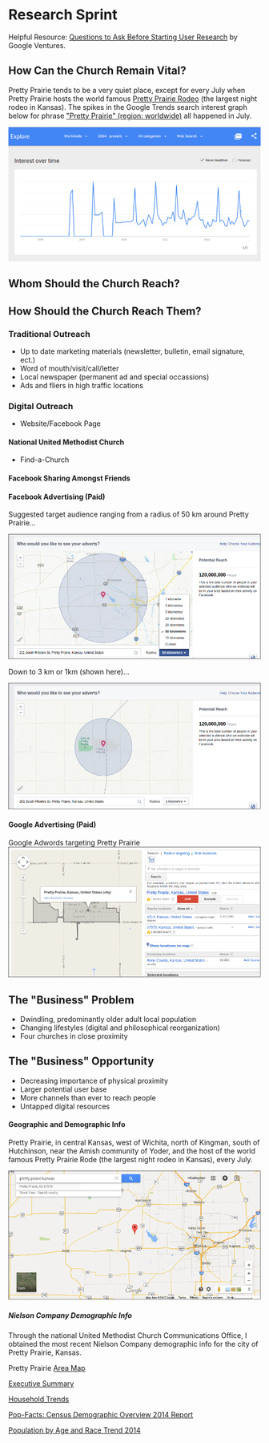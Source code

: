 # Research Sprint

Helpful Resource: [Questions to Ask Before Starting User Research](http://www.gv.com/lib/questions-to-ask-before-starting-user-research) by Google Ventures.

## How Can the Church Remain Vital?

Pretty Prairie tends to be a very quiet place, except for every July when Pretty Prairie hosts the world famous 
[Pretty Prairie Rodeo](http://www.pprodeo.com) (the largest night rodeo in Kansas). The spikes in the Google Trends search interest graph below for phrase ["Pretty Prairie" (region: worldwide)](http://www.google.com/trends/explore#q=pretty%20prairie) all happened in July. 

![](google-maps-and-trends/google-trends-pretty-prairie-worldwide.png)

## Whom Should the Church Reach?

## How Should the Church Reach Them?

### Traditional Outreach

* Up to date marketing materials (newsletter, bulletin, email signature, ect.)
* Word of mouth/visit/call/letter
* Local newspaper (permanent ad and special occassions)
* Ads and fliers in high traffic locations

### Digital Outreach

* Website/Facebook Page



#### National United Methodist Church

* Find-a-Church

#### Facebook Sharing Amongst Friends

#### Facebook Advertising (Paid)

Suggested target audience ranging from a radius of 50 km around Pretty Prairie... 

![](new-marketing-strategy/facebook-page-advertisement-reach-50km.png)

Down to 3 km or 1km (shown here)... 

![](new-marketing-strategy/facebook-page-advertisement-reach-1km.png)

#### Google Advertising (Paid)

Google Adwords targeting Pretty Prairie 
![](new-marketing-strategy/google-adwords-pretty-prairie-targeting.png)



## The "Business" Problem

* Dwindling, predominantly older adult local population 
* Changing lifestyles (digital and philosophical reorganization)
* Four churches in close proximity

## The "Business" Opportunity

* Decreasing importance of physical proximity
* Larger potential user base
* More channels than ever to reach people
* Untapped digital resources

#### Geographic and Demographic Info

Pretty Prairie, in central Kansas, west of Wichita, north of Kingman, south of Hutchinson, near the Amish community of Yoder, and the host of the world famous Pretty Prairie Rode (the largest night rodeo in Kansas), every July.

![](google-maps-and-trends/google-map-pretty-prairie-wichita.png)

##### Nielson Company Demographic Info

Through the national United Methodist Church Communications Office, I obtained the most recent Nielson Company demographic info for the city of Pretty Prairie, Kansas. 

Pretty Prairie [Area Map](https://drive.google.com/file/d/0B02bpu7HZwJRaVp5dGNMOUpYbU0/view?usp=sharing)

[Executive Summary](https://drive.google.com/file/d/0B02bpu7HZwJRMFJTM3BWZXprbWM/view?usp=sharing)

[Household Trends](https://drive.google.com/file/d/0B02bpu7HZwJRV1dnSGplRUxmMDg/view?usp=sharing)

[Pop-Facts: Census Demographic Overview 2014 Report](https://drive.google.com/file/d/0B02bpu7HZwJRSHFwVm5kX0FHMmc/view?usp=sharing)

[Population by Age and Race Trend 2014](https://drive.google.com/file/d/0B02bpu7HZwJRelJTXzd1XzVWUE0/view?usp=sharing)



